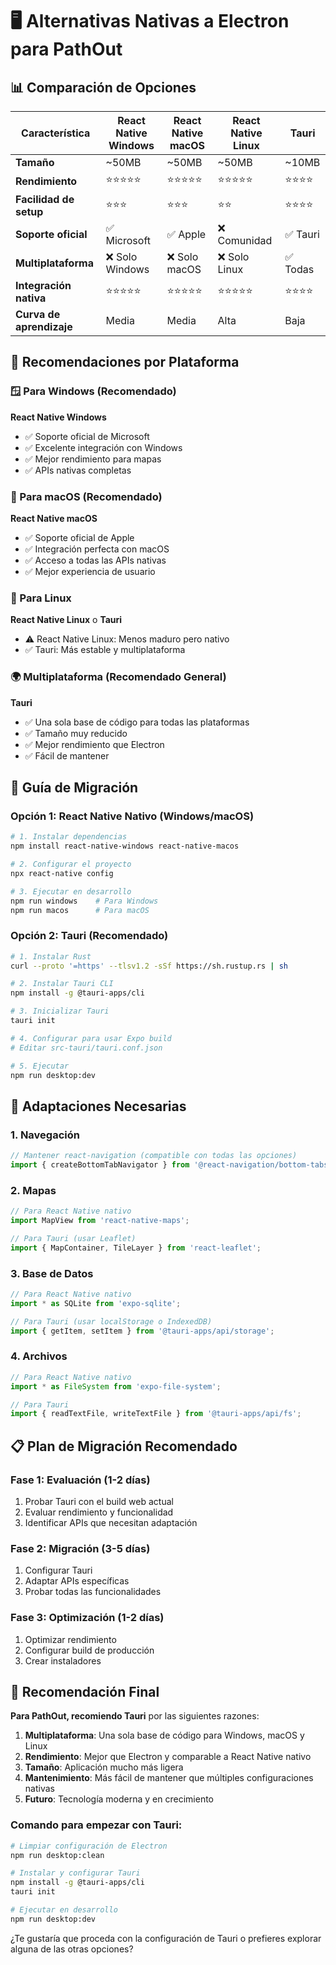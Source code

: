 # 🖥️ Alternativas Nativas a Electron para PathOut

## 📊 Comparación de Opciones

| Característica | React Native Windows | React Native macOS | React Native Linux | Tauri |
|----------------|---------------------|-------------------|-------------------|-------|
| **Tamaño** | ~50MB | ~50MB | ~50MB | ~10MB |
| **Rendimiento** | ⭐⭐⭐⭐⭐ | ⭐⭐⭐⭐⭐ | ⭐⭐⭐⭐⭐ | ⭐⭐⭐⭐ |
| **Facilidad de setup** | ⭐⭐⭐ | ⭐⭐⭐ | ⭐⭐ | ⭐⭐⭐⭐ |
| **Soporte oficial** | ✅ Microsoft | ✅ Apple | ❌ Comunidad | ✅ Tauri |
| **Multiplataforma** | ❌ Solo Windows | ❌ Solo macOS | ❌ Solo Linux | ✅ Todas |
| **Integración nativa** | ⭐⭐⭐⭐⭐ | ⭐⭐⭐⭐⭐ | ⭐⭐⭐⭐⭐ | ⭐⭐⭐⭐ |
| **Curva de aprendizaje** | Media | Media | Alta | Baja |

## 🎯 Recomendaciones por Plataforma

### 🪟 Para Windows (Recomendado)
**React Native Windows**
- ✅ Soporte oficial de Microsoft
- ✅ Excelente integración con Windows
- ✅ Mejor rendimiento para mapas
- ✅ APIs nativas completas

### 🍎 Para macOS (Recomendado)
**React Native macOS**
- ✅ Soporte oficial de Apple
- ✅ Integración perfecta con macOS
- ✅ Acceso a todas las APIs nativas
- ✅ Mejor experiencia de usuario

### 🐧 Para Linux
**React Native Linux** o **Tauri**
- ⚠️ React Native Linux: Menos maduro pero nativo
- ✅ Tauri: Más estable y multiplataforma

### 🌍 Multiplataforma (Recomendado General)
**Tauri**
- ✅ Una sola base de código para todas las plataformas
- ✅ Tamaño muy reducido
- ✅ Mejor rendimiento que Electron
- ✅ Fácil de mantener

## 🚀 Guía de Migración

### Opción 1: React Native Nativo (Windows/macOS)

```bash
# 1. Instalar dependencias
npm install react-native-windows react-native-macos

# 2. Configurar el proyecto
npx react-native config

# 3. Ejecutar en desarrollo
npm run windows    # Para Windows
npm run macos      # Para macOS
```

### Opción 2: Tauri (Recomendado)

```bash
# 1. Instalar Rust
curl --proto '=https' --tlsv1.2 -sSf https://sh.rustup.rs | sh

# 2. Instalar Tauri CLI
npm install -g @tauri-apps/cli

# 3. Inicializar Tauri
tauri init

# 4. Configurar para usar Expo build
# Editar src-tauri/tauri.conf.json

# 5. Ejecutar
npm run desktop:dev
```

## 🔧 Adaptaciones Necesarias

### 1. Navegación
```typescript
// Mantener react-navigation (compatible con todas las opciones)
import { createBottomTabNavigator } from '@react-navigation/bottom-tabs';
```

### 2. Mapas
```typescript
// Para React Native nativo
import MapView from 'react-native-maps';

// Para Tauri (usar Leaflet)
import { MapContainer, TileLayer } from 'react-leaflet';
```

### 3. Base de Datos
```typescript
// Para React Native nativo
import * as SQLite from 'expo-sqlite';

// Para Tauri (usar localStorage o IndexedDB)
import { getItem, setItem } from '@tauri-apps/api/storage';
```

### 4. Archivos
```typescript
// Para React Native nativo
import * as FileSystem from 'expo-file-system';

// Para Tauri
import { readTextFile, writeTextFile } from '@tauri-apps/api/fs';
```

## 📋 Plan de Migración Recomendado

### Fase 1: Evaluación (1-2 días)
1. Probar Tauri con el build web actual
2. Evaluar rendimiento y funcionalidad
3. Identificar APIs que necesitan adaptación

### Fase 2: Migración (3-5 días)
1. Configurar Tauri
2. Adaptar APIs específicas
3. Probar todas las funcionalidades

### Fase 3: Optimización (1-2 días)
1. Optimizar rendimiento
2. Configurar build de producción
3. Crear instaladores

## 🎯 Recomendación Final

**Para PathOut, recomiendo Tauri** por las siguientes razones:

1. **Multiplataforma**: Una sola base de código para Windows, macOS y Linux
2. **Rendimiento**: Mejor que Electron y comparable a React Native nativo
3. **Tamaño**: Aplicación mucho más ligera
4. **Mantenimiento**: Más fácil de mantener que múltiples configuraciones nativas
5. **Futuro**: Tecnología moderna y en crecimiento

### Comando para empezar con Tauri:
```bash
# Limpiar configuración de Electron
npm run desktop:clean

# Instalar y configurar Tauri
npm install -g @tauri-apps/cli
tauri init

# Ejecutar en desarrollo
npm run desktop:dev
```

¿Te gustaría que proceda con la configuración de Tauri o prefieres explorar alguna de las otras opciones? 